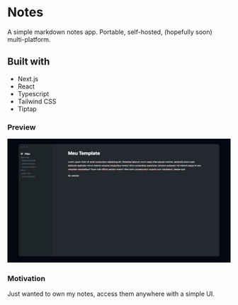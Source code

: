 # Notes

A simple markdown notes app. Portable, self-hosted, (hopefully soon) multi-platform.

## Built with

- Next.js
- React
- Typescript
- Tailwind CSS
- Tiptap

### Preview

![](https://github.com/pdrmenezes/notes/blob/main/public/ss-1.webp)

### Motivation
Just wanted to own my notes, access them anywhere with a simple UI.